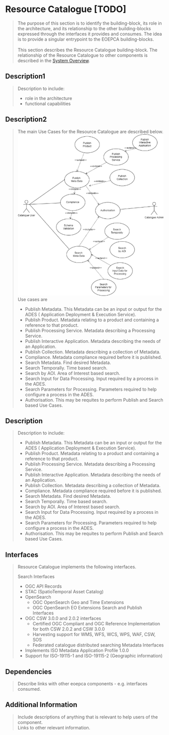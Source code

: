 # Resource Catalogue [TODO]

> The purpose of this section is to identify the building-block, its role in the architecture, and its relationship to the other building-blocks expressed through the interfaces it provides and consumes. The idea is to provide a singular entrypoint to the EOEPCA building-blocks.<br><br>
> This section describes the Resource Catalogue building-block. The relationship of the Resource Catalogue to other components is described in the <a href="../../system/overview/">System Overview</a>.


## Description1

> Description to include:
> 
> * role in the architecture
> * functional capabilities

## Description2

> The main Use Cases for the Resource Catalogue are described below.<br>
![EOEPCA Resource Catalogue Use Cases](../../img/resources/EOEPCA-Resource-Cat-Use-Cases.drawio.png "EOEPCA Resource Catalogue Use Cases")
> Use cases are
> * Publish Metadata.  This Metadata can be an input or output for the ADES ( Application Deployment & Execution Service).
> * Publish Product. Metadata relating to a product and containing a reference to that product.
> * Publish Processing Service. Metadata describing a Processing Service.
> * Publish Interactive Application. Metadata describing the needs of an Application.
> * Publish Collection.  Metadata describing a collection of Metadata.
> * Compliance. Metadata compliance required before it is published. 
> * Search Metadata.  Find desired Metadata.
> * Search Temporally. Time based search. 
> * Search by AOI. Area of Interest based search. 
> * Search Input for Data Processing. Input required by a process in the ADES.
> * Search Parameters for Processing. Parameters required to help configure a process in the ADES.
> * Authorisation. This may be requites to perform Publish and Search based Use Cases.


## Description

> Description to include:
> 
> * Publish Metadata.  This Metadata can be an input or output for the ADES ( Application Deployment & Execution Service).
> * Publish Product. Metadata relating to a product and containing a reference to that product.
> * Publish Processing Service. Metadata describing a Processing Service.
> * Publish Interactive Application. Metadata describing the needs of an Application.
> * Publish Collection.  Metadata describing a collection of Metadata.
> * Compliance. Metadata compliance required before it is published. 
> * Search Metadata.  Find desired Metadata.
> * Search Temporally. Time based search. 
> * Search by AOI. Area of Interest based search. 
> * Search Input for Data Processing. Input required by a process in the ADES.
> * Search Parameters for Processing. Parameters required to help configure a process in the ADES.
> * Authorisation. This may be requites to perform Publish and Search based Use Cases.

## Interfaces

> Resource Catalogue implements the following interfaces.<br>
> 
> Search Interfaces<br>
> * OGC API Records
> * STAC (SpatioTemporal Asset Catalog)
> * OpenSearch
>   * OGC OpenSearch Geo and Time Extensions
>   * OGC OpenSearch EO Extensions
> Search and Publish Interfaces<br>
> * OGC CSW 3.0.0 and 2.0.2 interfaces
>   * Certified OGC Compliant and OGC Reference Implementation for both CSW 2.0.2 and CSW 3.0.0
>   * Harvesting support for WMS, WFS, WCS, WPS, WAF, CSW, SOS
>   * Federated catalogue distributed searching
> Metadata Interfaces<br>
> * Implements ISO Metadata Application Profile 1.0.0
> * Support for ISO-19115-1 and ISO-19115-2  (Geographic information)


## Dependencies

> Describe links with other eoepca components - e.g. interfaces consumed.

## Additional Information

> Include descriptions of anything that is relevant to help users of the component.<br>
> Links to other relevant information.

